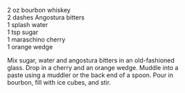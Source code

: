 2 oz bourbon whiskey  
2 dashes Angostura bitters  
1 splash water  
1 tsp sugar  
1 maraschino cherry  
1 orange wedge  
  
Mix sugar, water and angostura bitters in an old-fashioned  
glass. Drop in a cherry and an orange wedge. Muddle into a  
paste using a muddler or the back end of a spoon. Pour in  
bourbon, fill with ice cubes, and stir.